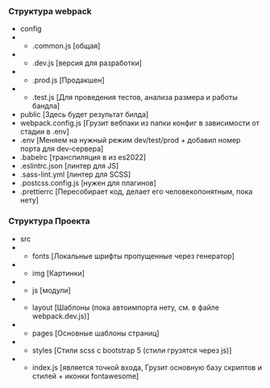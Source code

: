### Структура webpack
- config
- - .сommon.js [общая]
- - .dev.js [версия для разработки]
- - .prod.js [Продакшен]
- - .test.js [Для проведения тестов, анализа размера и работы бандла]
- public [Здесь будет результат билда]
- webpack.config.js [Грузит вебпаки из папки конфиг в зависимости от стадии в .env]
- .env [Меняем на нужный режим dev/test/prod + добавил номер порта для dev-сервера]
- .babelrc [транспиляция в из es2022]
- .eslintrc.json [линтер для JS]
- .sass-lint.yml [линтер для SCSS]
- .postcss.config.js [нужен для плагинов]
- .prettierrc [Пересобирает код, делает его человекопонятным, пока нету]

### Структура Проекта
- src
- - fonts [Локальные шрифты пропущенные через генератор]
- - img [Картинки]
- - js [модули]
- - layout [Шаблоны (пока автоимпорта нету, см. в файле webpack.dev.js)]
- - pages [Основные шаблоны страниц]
- - styles [Стили scss с bootstrap 5 (стили грузятся через js)]
- - index.js [является точкой входа, Грузит основную базу скриптов и стилей + иконки fontawesome]
